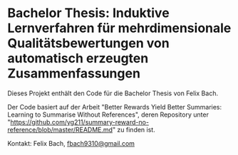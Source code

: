 # Bachelor Thesis: Induktive Lernverfahren für mehrdimensionale Qualitätsbewertungen von automatisch erzeugten Zusammenfassungen
Dieses Projekt enthält den Code für die Bachelor Thesis von Felix Bach. 


Der Code basiert auf der Arbeit "Better Rewards Yield Better Summaries: Learning to Summarise Without References", deren Repository unter
"https://github.com/yg211/summary-reward-no-reference/blob/master/README.md" zu finden ist.


Kontakt: Felix Bach, fbach9310@gmail.com
